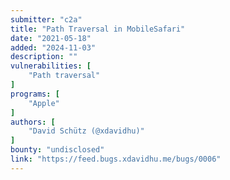 ```yaml
---
submitter: "c2a"
title: "Path Traversal in MobileSafari"
date: "2021-05-18"
added: "2024-11-03"
description: ""
vulnerabilities: [
    "Path traversal"
]
programs: [
    "Apple"
]
authors: [
    "David Schütz (@xdavidhu)"
]
bounty: "undisclosed"
link: "https://feed.bugs.xdavidhu.me/bugs/0006"
---
```




